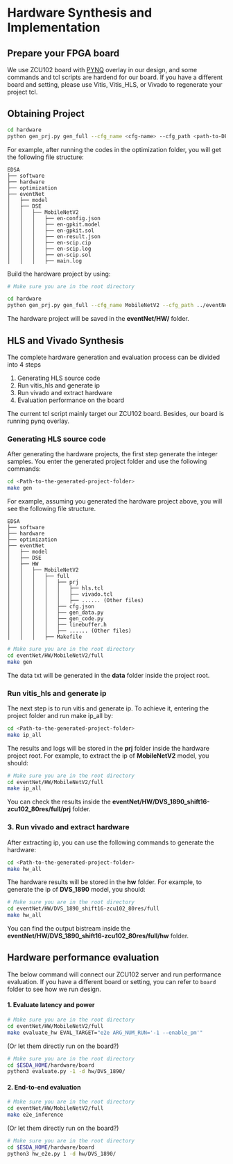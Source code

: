 
# Hardware Synthesis and Implementation

## Prepare your FPGA board
We use ZCU102 board with [PYNQ](http://www.pynq.io/board.html) overlay in our design, and some commands and tcl scripts are hardend for our board. If you have a different board and setting, please use Vitis, Vitis_HLS, or Vivado to regenerate your project tcl. 



## Obtaining Project 

```bash
cd hardware
python gen_prj.py gen_full --cfg_name <cfg-name> --cfg_path <path-to-DES-folder> --tpl_dir template_e2e --dst_path <path-to-destination>
```

For example, after running the codes in the optimization folder, you will get the following file structure:

```
EDSA
├── software
├── hardware
├── optimization
├── eventNet
│   ├── model
│   ├── DSE
│   │   ├── MobileNetV2
│   │   │   ├── en-config.json
│   │   │   ├── en-gpkit.model
│   │   │   ├── en-gpkit.sol
│   │   │   ├── en-result.json
│   │   │   ├── en-scip.cip
│   │   │   ├── en-scip.log
│   │   │   ├── en-scip.sol
│   │   │   ├── main.log
```

Build the hardware project by using:

```bash
# Make sure you are in the root directory

cd hardware
python gen_prj.py gen_full --cfg_name MobileNetV2 --cfg_path ../eventNet/DSE --tpl_dir template_e2e --dst_path ../eventNet/HW
```
The hardware project will be saved in the **eventNet/HW/** folder.



## HLS and Vivado Synthesis

The complete hardware generation and evaluation process can be divided into 4 steps 
1. Generating HLS source code
2. Run vitis_hls and generate ip
3. Run vivado and extract hardware
4. Evaluation performance on the board


The current tcl script mainly target our ZCU102 board. Besides, our board is running pynq overlay. 


###  Generating HLS source code

After generating the hardware projects, the first step generate the integer samples. You enter the generated project folder and use the following commands:

```bash
cd <Path-to-the-generated-project-folder>
make gen
```

For example, assuming you generated the hardware project above, you will see the following file structure.

```
EDSA
├── software
├── hardware
├── optimization
├── eventNet
│   ├── model
│   ├── DSE
│   ├── HW
│   │   ├── MobileNetV2
│   │   │   ├── full
│   │   │   │   ├── prj
│   │   │   │   │   ├── hls.tcl
│   │   │   │   │   ├── vivado.tcl
│   │   │   │   │   ├── ...... (Other files)
│   │   │   │   ├── cfg.json
│   │   │   │   ├── gen_data.py
│   │   │   │   ├── gen_code.py
│   │   │   │   ├── linebuffer.h
│   │   │   │   ├── ...... (Other files)
│   │   │   ├── Makefile
```

```bash
# Make sure you are in the root directory
cd eventNet/HW/MobileNetV2/full
make gen
```

The data txt will be generated in the **data** folder inside the project root.



### Run vitis_hls and generate ip

The next step is to run vitis and generate ip. To achieve it, entering the project folder and run make ip_all by:

```bash
cd <Path-to-the-generated-project-folder>
make ip_all
```

The results and logs will be stored in the **prj** folder inside the hardware project root. For example, 
to extract the ip of **MobileNetV2** model, you should:

```bash
# Make sure you are in the root directory
cd eventNet/HW/MobileNetV2/full
make ip_all
```

You can check the results inside the **eventNet/HW/DVS_1890_shift16-zcu102_80res/full/prj** folder.


### 3. Run vivado and extract hardware

After extracting ip, you can use the following commands to generate the hardware:

```bash
cd <Path-to-the-generated-project-folder>
make hw_all
```

The hardware results will be stored in the **hw** folder. For example, to generate the ip of **DVS_1890** model, you should:

```bash
# Make sure you are in the root directory
cd eventNet/HW/DVS_1890_shift16-zcu102_80res/full
make hw_all
```
You can find the output bistream inside the **eventNet/HW/DVS_1890_shift16-zcu102_80res/full/hw** folder.




## Hardware performance evaluation

The below command will connect our ZCU102 server and run performance evaluation. 
If you have a different board or setting, you can refer to `board` folder to see how we run design. 

#### 1. Evaluate latency and power

```bash
# Make sure you are in the root directory
cd eventNet/HW/MobileNetV2/full
make evaluate_hw EVAL_TARGET="e2e ARG_NUM_RUN='-1 --enable_pm'"
```

(Or let them directly run on the board?)
```bash
# Make sure you are in the root directory
cd $ESDA_HOME/hardware/board
python3 evaluate.py -1 -d hw/DVS_1890/
```

#### 2. End-to-end evaluation

```bash
# Make sure you are in the root directory
cd eventNet/HW/MobileNetV2/full
make e2e_inference
```

(Or let them directly run on the board?)
```bash
# Make sure you are in the root directory
cd $ESDA_HOME/hardware/board
python3 hw_e2e.py 1 -d hw/DVS_1890/
```

